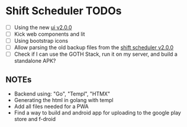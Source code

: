 # Shift Scheduler TODOs

- [ ] Using the new [ui v2.0.0](github.com/knackwurstking/ui)
- [ ] Kick web components and lit
- [ ] Using bootstrap icons
- [ ] Allow parsing the old backup files from the [shift scheduler v2.0.0](github.com/knackwurstking/shift-scheduler)
- [ ] Check if I can use the GOTH Stack, run it on my server, and build a standalone APK?

## NOTEs

- Backend using: "Go", "Templ", "HTMX"
- Generating the html in golang with templ
- Add all files needed for a PWA
- Find a way to build and android app for uploading to the google play store and f-droid
